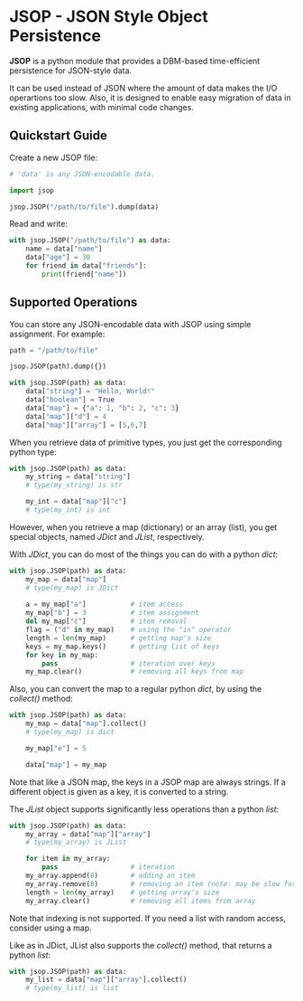 # JSOP - JSON Style Object Persistence

**JSOP** is a python module that provides a DBM-based time-efficient persistence for JSON-style data.

It can be used instead of JSON where the amount of data makes the I/O operartions too slow. Also, it is designed to enable easy migration of data in existing applications, with minimal code changes.

## Quickstart Guide

Create a new JSOP file:

```python
# 'data' is any JSON-encodable data.

import jsop

jsop.JSOP("/path/to/file").dump(data)
```


Read and write:

```python
with jsop.JSOP("/path/to/file") as data:
    name = data["name"]
    data["age"] = 30
    for friend in data["friends"]:
        print(friend["name"])
```

## Supported Operations

You can store any JSON-encodable data with JSOP using simple assignment. For example:

```python
path = "/path/to/file"

jsop.JSOP(path).dump({})

with jsop.JSOP(path) as data:
    data["string"] = "Hello, World!"
    data["boolean"] = True
    data["map"] = {"a": 1, "b": 2, "c": 3}
    data["map"]["d"] = 4
    data["map"]["array"] = [5,6,7]
```

When you retrieve data of primitive types, you just get the corresponding python type:

```python
with jsop.JSOP(path) as data:
    my_string = data["string"]
    # type(my_string) is str

    my_int = data["map"]["c"]
    # type(my_int) is int
```

However, when you retrieve a map (dictionary) or an array (list), you get special objects, named *JDict* and *JList*, respectively.

With *JDict*, you can do most of the things you can do with a python *dict*:

```python
with jsop.JSOP(path) as data:
    my_map = data["map"]
    # type(my_map) is JDict    
    
    a = my_map["a"]           # item access
    my_map["b"] = 3           # item assignment
    del my_map["c"]           # item removal
    flag = ("d" in my_map)    # using the "in" operator
    length = len(my_map)      # getting map's size
    keys = my_map.keys()      # getting list of keys
    for key in my_map:
        pass                  # iteration over keys
    my_map.clear()            # removing all keys from map
```

Also, you can convert the map to a regular python *dict*, by using the *collect()* method:

```python
with jsop.JSOP(path) as data:
    my_map = data["map"].collect()
    # type(my_map) is dict

    my_map["e"] = 5

    data["map"] = my_map
```

Note that like a JSON map, the keys in a JSOP map are always strings. If a different object is given as a key, it is converted to a string.

The *JList* object supports significantly less operations than a python *list*:

```python
with jsop.JSOP(path) as data:
    my_array = data["map"]["array"]
    # type(my_array) is JList

    for item in my_array:
        pass                  # iteration
    my_array.append(8)        # adding an item
    my_array.remove(8)        # removing an item (note: may be slow for big lists)
    length = len(my_array)    # getting array's size
    my_array.clear()          # removing all items from array
```

Note that indexing is not supported. If you need a list with random access, consider using
a map.

Like as in JDict, JList also supports the *collect()* method, that returns a python *list*:

```python
with jsop.JSOP(path) as data:
    my_list = data["map"]["array"].collect()
    # type(my_list) is list
```
